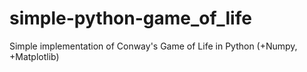 # simple-python-game_of_life
Simple implementation of Conway's Game of Life in Python (+Numpy, +Matplotlib)

